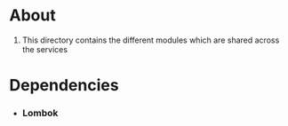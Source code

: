 About
=====
1. This directory contains the different modules which are shared across the services

Dependencies
============
- ### Lombok